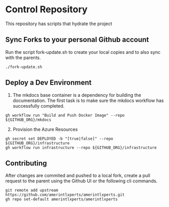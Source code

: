 # Control Repository

This repository has scripts that hydrate the project

## Sync Forks to your personal Github account

Run the script fork-update.sh to create your local copies and to also sync with the parents.

```
./fork-update.sh
```

## Deploy a Dev Environment

1. The mkdocs base container is a dependency for building the documentation. The first task is to make sure the mkdocs workflow has successfully completed.

```
gh workflow run "Build and Push Docker Image" --repo ${GITHUB_ORG}/mkdocs
```

2. Provision the Azure Resources

```
gh secret set DEPLOYED -b "[true|false]" --repo ${GITHUB_ORG}/infrastructure
gh workflow run infrastructure --repo ${GITHUB_ORG}/infrastructure
```

## Contributing

After changes are commited and pushed to a local fork, create a pull request to the parent using the Github UI or the following cli commands.

```
git remote add upstream https://github.com/amerintlxperts/amerintlxperts.git
gh repo set-default amerintlxperts/amerintlxperts

